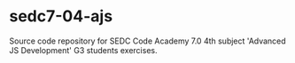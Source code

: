 # sedc7-04-ajs
Source code repository for SEDC Code Academy 7.0 4th subject 'Advanced JS Development' G3 students exercises.
